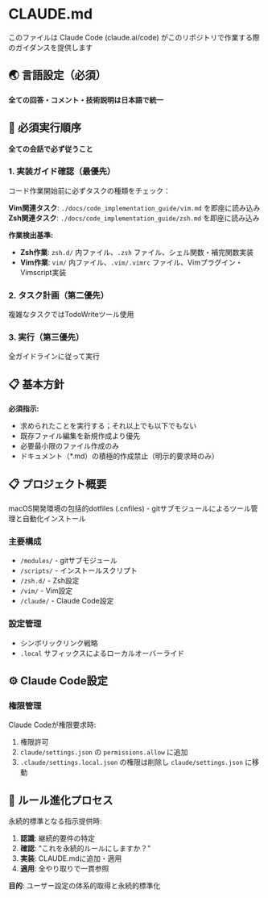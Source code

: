 # CLAUDE.md

このファイルは Claude Code (claude.ai/code) がこのリポジトリで作業する際のガイダンスを提供します

## 🌏 言語設定（必須）

**全ての回答・コメント・技術説明は日本語で統一**

## 🚨 必須実行順序

**全ての会話で必ず従うこと**

### 1. 実装ガイド確認（最優先）
コード作業開始前に必ずタスクの種類をチェック：

**Vim関連タスク**: `./docs/code_implementation_guide/vim.md` を即座に読み込み
**Zsh関連タスク**: `./docs/code_implementation_guide/zsh.md` を即座に読み込み

**作業検出基準:**
- **Zsh作業**: `zsh.d/` 内ファイル、`.zsh` ファイル、シェル関数・補完関数実装
- **Vim作業**: `vim/` 内ファイル、`.vim/.vimrc` ファイル、Vimプラグイン・Vimscript実装

### 2. タスク計画（第二優先）
複雑なタスクではTodoWriteツール使用

### 3. 実行（第三優先）
全ガイドラインに従って実行

## 📋 基本方針

**必須指示:**
- 求められたことを実行する；それ以上でも以下でもない
- 既存ファイル編集を新規作成より優先
- 必要最小限のファイル作成のみ
- ドキュメント（*.md）の積極的作成禁止（明示的要求時のみ）

## 📋 プロジェクト概要

macOS開発環境の包括的dotfiles (.cnfiles) - gitサブモジュールによるツール管理と自動化インストール

### 主要構成
- `/modules/` - gitサブモジュール
- `/scripts/` - インストールスクリプト
- `/zsh.d/` - Zsh設定
- `/vim/` - Vim設定
- `/claude/` - Claude Code設定

### 設定管理
- シンボリックリンク戦略
- `.local` サフィックスによるローカルオーバーライド

## ⚙️ Claude Code設定

### 権限管理

Claude Codeが権限要求時:
1. 権限許可
2. `claude/settings.json` の `permissions.allow` に追加
3. `.claude/settings.local.json` の権限は削除し `claude/settings.json` に移動

## 🔄 ルール進化プロセス

永続的標準となる指示提供時:
1. **認識**: 継続的要件の特定
2. **確認**: "これを永続的ルールにしますか？"
3. **実装**: CLAUDE.mdに追加・適用
4. **適用**: 全やり取りで一貫参照

**目的**: ユーザー設定の体系的取得と永続的標準化
